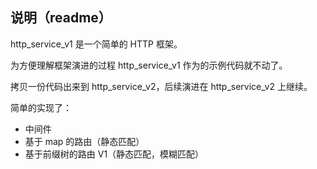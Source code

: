 ## 说明（readme）

http_service_v1 是一个简单的 HTTP 框架。

为方便理解框架演进的过程 http_service_v1 作为的示例代码就不动了。

拷贝一份代码出来到 http_service_v2，后续演进在 http_service_v2 上继续。

简单的实现了：

- 中间件
- 基于 map 的路由（静态匹配）
- 基于前缀树的路由 V1（静态匹配，模糊匹配）